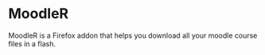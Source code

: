 MoodleR
=======

MoodleR is a Firefox addon that helps you download all your moodle course files in a flash.